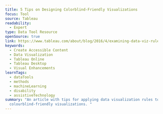 ```yaml
---
title: 5 Tips on Designing Colorblind-Friendly Visualizations
focus: Tool
source: Tableau
readability:
  - Expert
type: Data Tool Resource
openSource: true
link: https://www.tableau.com/about/blog/2016/4/examining-data-viz-rules-dont-use-red-green-together-53463
keywords:
  - Create Accessible Content
  - Data Visualization
  - Tableau Online
  - Tableau Desktop
  - Visual Enhancements
learnTags:
  - dataTools
  - methods
  - machineLearning
  - disability
  - assistiveTechnology
summary: "An article with tips for applying data visualization rules to create
  colourblind-friendly visualizations. "
---
```

